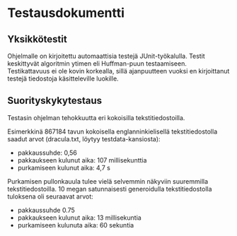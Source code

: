 # Testausdokumentti

## Yksikkötestit

Ohjelmalle on kirjoitettu automaattisia testejä JUnit-työkalulla. Testit keskittyvät algoritmin ytimen eli Huffman-puun testaamiseen. Testikattavuus ei ole kovin korkealla, sillä ajanpuutteen vuoksi en kirjoittanut testejä tiedostoja käsitteleville luokille.

## Suorityskykytestaus

Testasin ohjelman tehokkuutta eri kokoisilla tekstitiedostoilla.

Esimerkkinä 867184 tavun kokoisella englanninkielisellä tekstitiedostolla saadut arvot (dracula.txt, löytyy testdata-kansiosta):

- pakkaussuhde: 0,56
- pakkaukseen kulunut aika: 107 millisekunttia
- purkamiseen kulunut aika: 4,7 s

Purkamisen pullonkauula tulee vielä selvemmin näkyviin suuremmilla tekstitiedostoilla. 10 megan satunnaisesti generoidulla tekstitiedostolla tuloksena oli seuraavat arvot:

- pakkaussuhde 0.75
- pakkaukseen kulunut aika: 13 millisekuntia
- purkamiseen kulunuta aika: 60 sekuntia


